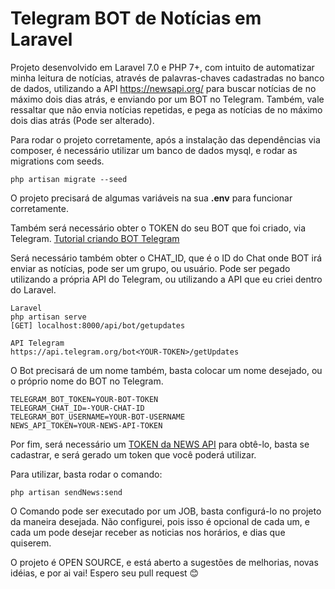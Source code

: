 # Telegram BOT de Notícias em Laravel

Projeto desenvolvido em Laravel 7.0 e PHP 7+, com intuito de automatizar minha leitura de notícias, através de palavras-chaves cadastradas no banco de dados, utilizando a API https://newsapi.org/ para buscar notícias de no máximo dois dias atrás, e enviando por um BOT no Telegram. Também, vale ressaltar que não envia notícias repetidas, e pega as notícias de no máximo dois dias atrás (Pode ser alterado).

Para rodar o projeto corretamente, após a instalação das dependências via composer, é necessário utilizar um banco de dados mysql, e rodar as migrations com seeds.
```
php artisan migrate --seed
```
O projeto precisará de algumas variáveis na sua **.env** para funcionar corretamente.

Também será necessário obter o TOKEN do seu BOT que foi criado, via Telegram. [Tutorial criando BOT Telegram](https://core.telegram.org/bots#creating-a-new-bot)

Será necessário também obter o CHAT_ID, que é o ID do Chat onde BOT irá enviar as notícias, pode ser um grupo, ou usuário. 
Pode ser pegado utilizando a própria API do Telegram, ou utilizando a API que eu criei dentro do Laravel. 

```
Laravel
php artisan serve
[GET] localhost:8000/api/bot/getupdates

API Telegram
https://api.telegram.org/bot<YOUR-TOKEN>/getUpdates
```

O Bot precisará de um nome também, basta colocar um nome desejado, ou o próprio nome do BOT no Telegram.

```
TELEGRAM_BOT_TOKEN=YOUR-BOT-TOKEN
TELEGRAM_CHAT_ID=-YOUR-CHAT-ID
TELEGRAM_BOT_USERNAME=YOUR-BOT-USERNAME
NEWS_API_TOKEN=YOUR-NEWS-API-TOKEN
```

Por fim, será necessário um [TOKEN da NEWS API](https://newsapi.org/) para obtê-lo, basta se cadastrar, e será gerado um token que você poderá utilizar.

Para utilizar, basta rodar o comando:
```
php artisan sendNews:send
```

O Comando pode ser executado por um JOB, basta configurá-lo no projeto da maneira desejada. Não configurei, pois isso é opcional de cada um, e cada um pode desejar receber as noticias nos horários, e dias que quiserem. 

O projeto é OPEN SOURCE, e está aberto a sugestões de melhorias, novas idéias, e por ai vai! Espero seu pull request 😊


